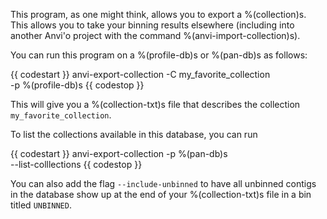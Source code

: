 This program, as one might think, allows you to export a %(collection)s. This allows you to take your binning results elsewhere (including into another Anvi'o project with the command %(anvi-import-collection)s). 

You can run this program on a %(profile-db)s or %(pan-db)s as follows: 

{{ codestart }}
anvi-export-collection -C my_favorite_collection \
                        -p %(profile-db)s 
{{ codestop }}

This will give you a %(collection-txt)s file that describes the collection `my_favorite_collection`. 

To list the collections available in this database, you can run 

{{ codestart }}
anvi-export-collection -p %(pan-db)s \
                        --list-colllections
{{ codestop }}

You can also add the flag `--include-unbinned` to have all unbinned contigs in the database show up at the end of your %(collection-txt)s file in a bin titled `UNBINNED`. 
